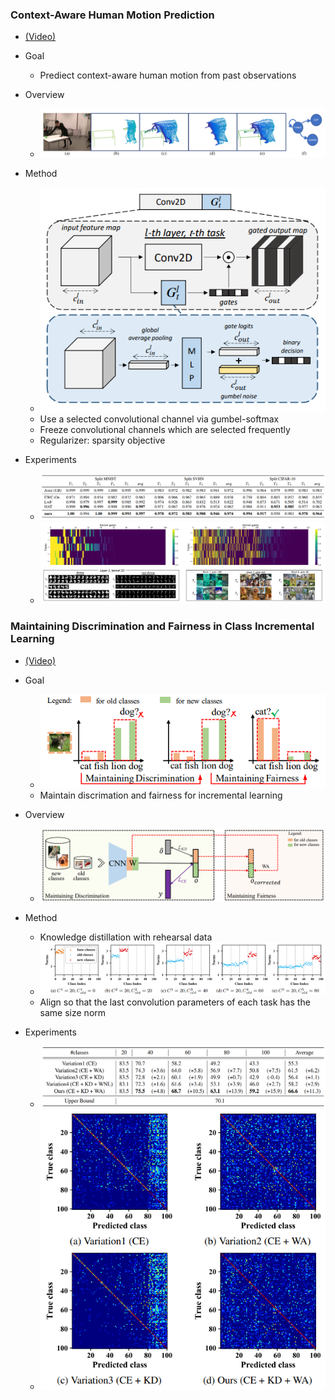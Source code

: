 ### Context-Aware Human Motion Prediction
- [(Video)](http://cvpr20.com/event/context-aware-human-motion-prediction/)

- Goal
    - Prediect context-aware human motion from past observations
    
- Overview
    - ![ch1_overview](./img/cahmp_example.png)
    
- Method
    - ![ch1_network](./img/ch1_network.PNG)
    - Use a selected convolutional channel via gumbel-softmax
    - Freeze convolutional channels which are selected frequently
    - Regularizer: sparsity objective
        
- Experiments
    - ![ch1_exp1](./img/ch1_exp1.PNG)
    - ![ch1_exp2](./img/ch1_exp2.PNG)

### Maintaining Discrimination and Fairness in Class Incremental Learning
- [(Video)](http://d1tz9o43mm5y8k.cloudfront.net/CVPR20/CVPR20/8842/8842-1min.mp4)

- Goal
    - ![ch2_goal](./img/ch2_goal.PNG)
    - Maintain discrimation and fairness for incremental learning
    
- Overview
    - ![ch2_overview](./img/ch2_overview.PNG)

- Method
    - Knowledge distillation with rehearsal data
    - ![ch2_motivation](./img/ch2_motivation.PNG)
    - Align so that the last convolution parameters of each task has the same size norm
    
- Experiments
    - ![ch2_exp1](./img/ch2_exp1.PNG)
    - ![ch2_exp2](./img/ch2_exp2.PNG)
